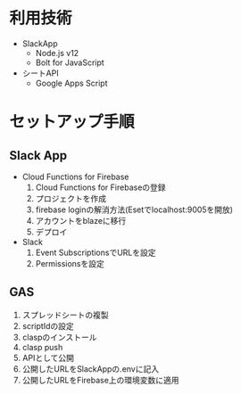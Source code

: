 # 利用技術
- SlackApp
    - Node.js v12
    - Bolt for JavaScript
- シートAPI
    - Google Apps Script

# セットアップ手順

## Slack App

- Cloud Functions for Firebase
    1. Cloud Functions for Firebaseの登録
    2. プロジェクトを作成
    3. firebase loginの解消方法(Esetでlocalhost:9005を開放)
    4. アカウントをblazeに移行
    5. デプロイ
- Slack
    1. Event SubscriptionsでURLを設定
    2. Permissionsを設定

## GAS

1. スプレッドシートの複製
2. scriptIdの設定
3. claspのインストール
4. clasp push
5. APIとして公開
6. 公開したURLをSlackAppの.envに記入
7. 公開したURLをFirebase上の環境変数に適用